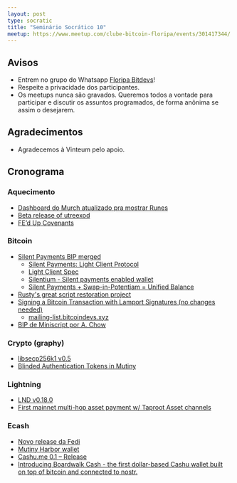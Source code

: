 ```yaml
---
layout: post
type: socratic
title: "Seminário Socrático 10"
meetup: https://www.meetup.com/clube-bitcoin-floripa/events/301417344/
---
```


## Avisos

- Entrem no grupo do Whatsapp [Floripa Bitdevs](https://chat.whatsapp.com/FCQNp71ayTv4U1LNDDowXh)!
- Respeite a privacidade dos participantes.
- Os meetups nunca são gravados. Queremos todos a vontade para participar e discutir os assuntos programados, de forma anônima se assim o desejarem.

## Agradecimentos

- Agradecemos à Vinteum pelo apoio.

## Cronograma

### Aquecimento

* [Dashboard do Murch atualizado pra mostrar Runes](https://dune.com/murchandamus/inscription-brc20-weight-and-percentage)
* [Beta release of utreexod](https://mailing-list.bitcoindevs.xyz/bitcoindev/d5f47120-3397-4f56-93ca-dd310d845f3cn@googlegroups.com/T/#u)
* [FE’d Up Covenants](https://rubin.io/public/pdfs/fedcov.pdf)

### Bitcoin

* [Silent Payments BIP merged](https://twitter.com/reardencode/status/1788577217884364861)
    - [Silent Payments: Light Client Protocol](https://delvingbitcoin.org/t/silent-payments-light-client-protocol/891)
    - [Light Client Spec](https://github.com/setavenger/BIP0352-light-client-specification)
    - [Silentium - Silent payments enabled wallet](https://twitter.com/TheSingerLouis/status/1790824126472667227)
    - [Silent Payments + Swap-in-Potentiam = Unified Balance](https://x.com/josibake/status/1795790558696235132)
* [Rusty's great script restoration project](https://twitter.com/reardencode/status/1786403843141505416)
* [Signing a Bitcoin Transaction with Lamport Signatures (no changes needed)](https://bitcoinops.org/en/newsletters/2024/05/08/#consensus-enforced-lamport-signatures-on-top-of-ecdsa-signatures)
    - [mailing-list.bitcoindevs.xyz](https://mailing-list.bitcoindevs.xyz/bitcoindev/CAEM=y+XyW8wNOekw13C5jDMzQ-dOJpQrBC+qR8-uDot25tM=XA@mail.gmail.com/#r)
* [BIP de Miniscript por A. Chow](https://mailing-list.bitcoindevs.xyz/bitcoindev/0be34bd2-637b-44b1-a0d5-e0ad5812d505@achow101.com/)

### Crypto (graphy)
* [libsecp256k1 v0.5](https://github.com/bitcoin-core/secp256k1/blob/master/CHANGELOG.md#050---2024-05-06)
* [Blinded Authentication Tokens in Mutiny](https://blog.mutinywallet.com/blinded-authentication/)

### Lightning

* [LND v0.18.0](https://x.com/lightning/status/1796235510144540835)
* [First mainnet multi-hop asset payment w/ Taproot Asset channels](https://twitter.com/roasbeef/status/1788624974728790471)

### Ecash

* [Novo release da Fedi](https://www.fedi.xyz/blog/introducing-global-chat)
* [Mutiny Harbor wallet](https://blog.mutinywallet.com/harbor/)
* [Cashu.me 0.1 – Release](https://primal.net/e/note150ywd3rmpw086uwus22kyf45gvqk78r6dl8qm4rv65jem49hglts3um34a)
* [Introducing Boardwalk Cash - the first dollar-based Cashu wallet built on top of bitcoin and connected to nostr.](https://primal.net/e/note178du87hqdtfyuflpfznq5m3lmgc3sae0ur29qda7v2fyjlzwh0nskfazq7)

